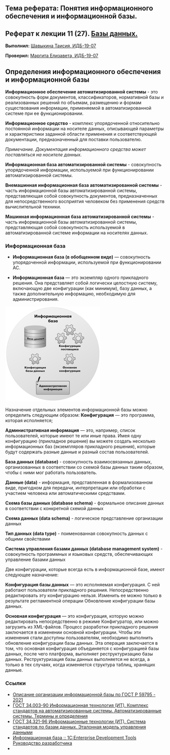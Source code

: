 ## Тема реферата: Понятия информационного обеспечения и информационной базы.

## Реферат к лекции 11 (27). [Базы данных.](https://github.com/stankin/design-part-2/wiki/lecture11)

**Выполнил:** [Шавыкина Таисия, ИДБ-19-07](https://github.com/pumpurik)

**Проверил:** [Маргита Елизавета, ИДБ-19-07](https://github.com/Bublock)

## Определения информационного обеспечения и информационной базы

**Информационное обеспечение автоматизированной системы** - это совокупность форм документов, классификаторов, нормативной базы и реализованных решений по объемам, размещению и формам существования информации, применяемой в автоматизированной системе при ее функционировании.

**Информационное средство** - комплекс упорядоченной относительно постоянной информации на носителе данных, описывающей параметры и характеристики заданной области применения и соответствующей документации, предназначенный для поставки пользователю.

*Примечание. Документация информационного средства может поставляться на носителе данных.*

**Информационная база автоматизированной системы** - совокупность упорядоченной информации, используемой при функционировании автоматизированной системы.

**Внемашинная информационная база автоматизированной системы** - часть информационной базы автоматизированной системы, представляющая собой совокупность документов, предназначенных для непосредственного восприятия человеком без применения средств вычислительной техники.

**Машинная информационная база автоматизированной системы** - часть информационной базы автоматизированной системы, представляющая собой совокупность используемой в автоматизированной системе информации на носителях данных.


### Информационная база

* **Информационная база (в обобщенном виде)** — совокупность упорядоченной информации, используемой при функционировании АС.

* **Информационная база** — это экземпляр одного прикладного решения. Она представляет собой логически целостную систему, включающую две конфигурации (как минимум), базу данных, а также дополнительную информацию, необходимую для администрирования.

![](https://github.com/pumpurik/VKR/blob/ef6b43f218d3fdd6b71dadb7e654b5637c2473b2/001.png)

Назначение отдельных элементов информационной базы можно определить следующим образом:
**Конфигурация** — это программа, которая исполняется;

**Административная информация** — это, например, список пользователей, которые имеют те или иные права.
Имея одну конфигурацию (прикладное решение) вы можете создать несколько информационных баз (экземпляров прикладного решения), которые будут содержать разные данные и разный состав пользователей.

**База данных (database)** - совокупность взаимосвязанных данных, организованных в соответствии со схемой базы данных таким образом, чтобы с ними мог работать пользователь.

**Данные (data)** - информация, представленная в формализованном виде, пригодном для передачи, интерпретации или обработки с участием человека или автоматическими средствами.

**Схема базы данных (database schema)** - формальное описание данных в соответствии с конкретной схемой данных

**Схема данных (data schema)** - логическое представление организации данных

**Тип данных (data type)** - поименованная совокупность данных с общими свойствами

**Система управления базами данных (database management system)** - совокупность программных и языковых средств, обеспечивающих управление базами данных

Две конфигурации, которые всегда есть в информационной базе, имеют следующее назначение:

**Конфигурация базы данных** — это исполняемая конфигурация. С ней работают пользователи прикладного решения. Непосредственно редактировать эту конфигурацию нельзя. Изменить ее можно только в результате регламентной операции Обновление конфигурации базы данных.

**Основная конфигурация** — это конфигурация, которую можно редактировать непосредственно в режиме Конфигуратор, или можно загрузить из XML-файлов.
Процесс разработки прикладного решения заключается в изменении основной конфигурации. Чтобы эти изменения стали доступны пользователям, необходимо выполнить обновление конфигурации базы данных. Эта операция заключается в том, что основная конфигурация объединяется с конфигурацией базы данных, после чего платформа, выполняет реструктуризацию базы данных. Реструктуризация базы данных выполняется не всегда, а только в тех случаях, когда изменяется структура таблиц, хранящих данные.

### Ссылки
* [Описание организации информационной базы по ГОСТ Р 59795 - 2021](https://www.swrit.ru/articles/opisanie-organizacii-informacionnoj-bazy-59795-2021.html)
* [ГОСТ 34.003-90 Информационная технология (ИТ). Комплекс стандартов на автоматизированные системы. Автоматизированные системы. Термины и определения](https://internet-law.ru/gosts/gost/10673/)
* [ГОСТ 34.321-96 Информационные технологии (ИТ). Система стандартов по базам данных. Эталонная модель управления данными](https://docs.cntd.ru/document/1200017662)
* [Информационная база :: 1C:Enterprise Development Tools Руководство разработчика](https://its.1c.ru/db/edtdoc#content:10316:hdoc)
* 

